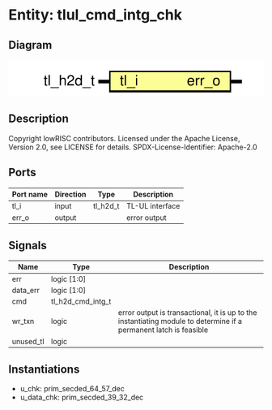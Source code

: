 # Entity: tlul_cmd_intg_chk
## Diagram
![Diagram](tlul_cmd_intg_chk.svg "Diagram")
## Description
Copyright lowRISC contributors.
 Licensed under the Apache License, Version 2.0, see LICENSE for details.
 SPDX-License-Identifier: Apache-2.0
 
## Ports
| Port name | Direction | Type     | Description     |
| --------- | --------- | -------- | --------------- |
| tl_i      | input     | tl_h2d_t | TL-UL interface |
| err_o     | output    |          | error output    |
## Signals
| Name      | Type              | Description                                                                                                        |
| --------- | ----------------- | ------------------------------------------------------------------------------------------------------------------ |
| err       | logic [1:0]       |                                                                                                                    |
| data_err  | logic [1:0]       |                                                                                                                    |
| cmd       | tl_h2d_cmd_intg_t |                                                                                                                    |
| wr_txn    | logic             | error output is transactional, it is up to the instantiating module to determine if a permanent latch is feasible  |
| unused_tl | logic             |                                                                                                                    |
## Instantiations
- u_chk: prim_secded_64_57_dec
- u_data_chk: prim_secded_39_32_dec
